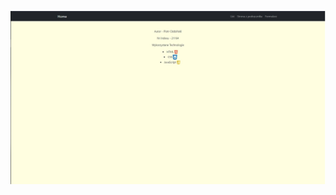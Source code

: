 ![Strona Domowa](https://github.com/Kiritek/projektowanie-serwisow-www-21164-195ICA/blob/main/lab1/assets/home.jpg)